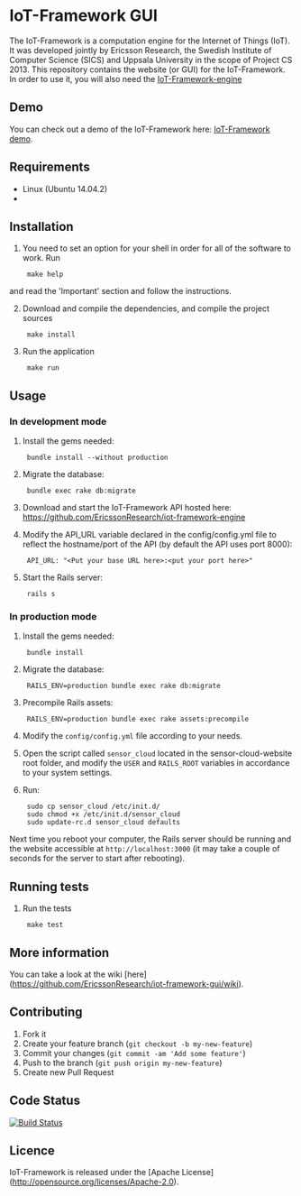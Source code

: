 # IoT-Framework GUI

The IoT-Framework is a computation engine for the Internet of Things (IoT). It was developed jointly by Ericsson Research, the Swedish Institute of Computer Science (SICS) and Uppsala University in the scope of Project CS 2013. This repository contains the website (or GUI) for the IoT-Framework. In order to use it, you will also need the [IoT-Framework-engine](https://github.com/EricssonResearch/iot-framework-engine)

## Demo

You can check out a demo of the IoT-Framework here: [IoT-Framework
demo](https://vimeo.com/98966770). 

## Requirements

* Linux (Ubuntu 14.04.2)
* 
## Installation

1. You need to set an option for your shell in order for all of the software to work. Run 

        make help

and read the 'Important' section and follow the instructions.

2. Download and compile the dependencies, and compile the project sources
 
        make install

3. Run the application
 
        make run

## Usage

### In development mode

1. Install the gems needed:

        bundle install --without production

2. Migrate the database:

        bundle exec rake db:migrate
        
3. Download and start the IoT-Framework API hosted here: https://github.com/EricssonResearch/iot-framework-engine

4. Modify the API_URL variable declared in the config/config.yml file to reflect the hostname/port of the API (by default the API uses port 8000):

        API_URL: "<Put your base URL here>:<put your port here>" 

5. Start the Rails server:

        rails s

### In production mode

1. Install the gems needed:

        bundle install

2. Migrate the database:

        RAILS_ENV=production bundle exec rake db:migrate

3. Precompile Rails assets:

        RAILS_ENV=production bundle exec rake assets:precompile

4. Modify the `config/config.yml` file according to your needs.

5. Open the script called `sensor_cloud` located in the sensor-cloud-website root folder, and modify the `USER` and `RAILS_ROOT` variables in accordance to your system settings.

6. Run:

        sudo cp sensor_cloud /etc/init.d/
        sudo chmod +x /etc/init.d/sensor_cloud
        sudo update-rc.d sensor_cloud defaults

Next time you reboot your computer, the Rails server should be running and the website accessible at `http://localhost:3000` (it may take a couple of seconds for the server to start after rebooting).

## Running tests

1. Run the tests
 
        make test

## More information

You can take a look at the wiki [here] (https://github.com/EricssonResearch/iot-framework-gui/wiki).

## Contributing

1. Fork it
2. Create your feature branch (`git checkout -b my-new-feature`)
3. Commit your changes (`git commit -am 'Add some feature'`)
4. Push to the branch (`git push origin my-new-feature`)
5. Create new Pull Request

## Code Status

[![Build Status](https://travis-ci.org/EricssonResearch/iot-framework-gui.png)](https://travis-ci.org/EricssonResearch/iot-framework-gui)

## Licence

IoT-Framework is released under the [Apache License] (http://opensource.org/licenses/Apache-2.0).
